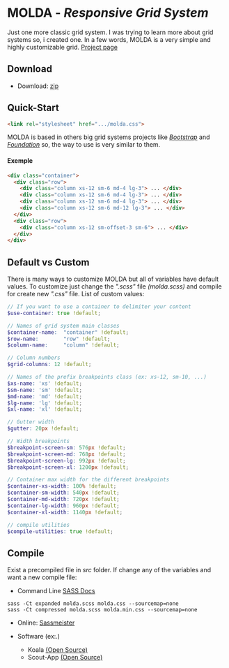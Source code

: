 # MOLDA - *Responsive Grid System*

Just one more classic grid system. 
I was trying to learn more about grid systems so, i created one.
In a few words, MOLDA is a very simple and highly customizable grid.
[Project page](https://github.com/filipedaniel/MOLDA-Responsive-Grid-System)

## Download
 - Download: [zip](https://github.com/filipedaniel/MOLDA-Responsive-Grid-System/archive/master.zip)

## Quick-Start
``` html
<link rel="stylesheet" href=".../molda.css">
```
MOLDA is based in others big grid systems projects like [*Bootstrap*](http://getbootstrap.com/) and [*Foundation*](http://foundation.zurb.com/) so, the way to use is very similar to them.

#### Exemple
```html
<div class="container">
  <div class="row">
    <div class="column xs-12 sm-6 md-4 lg-3"> ... </div>
    <div class="column xs-12 sm-6 md-4 lg-3"> ... </div>
    <div class="column xs-12 sm-6 md-4 lg-3"> ... </div>
    <div class="column xs-12 sm-6 md-12 lg-3"> ... </div>
  </div>
  <div class="row">
    <div class="column xs-12 sm-offset-3 sm-6"> ... </div>
  </div>
</div>
```
## Default vs Custom

There is many ways to customize MOLDA but all of variables have default values.
To customize just change the *".scss"* file *(molda.scss)* and compile for create new *".css"* file.
List of custom values:

```scss
// If you want to use a container to delimiter your content
$use-container: true !default;

// Names of grid system main classes
$container-name:  "container" !default;
$row-name:        "row" !default;
$column-name:     "column" !default;

// Column numbers
$grid-columns: 12 !default;

// Names of the prefix breakpoints class (ex: xs-12, sm-10, ...)
$xs-name: 'xs' !default;
$sm-name: 'sm' !default;
$md-name: 'md' !default;
$lg-name: 'lg' !default;
$xl-name: 'xl' !default;

// Gutter width
$gutter: 20px !default;

// Width breakpoints
$breakpoint-screen-sm: 576px !default;
$breakpoint-screen-md: 768px !default;
$breakpoint-screen-lg: 992px !default;
$breakpoint-screen-xl: 1200px !default;

// Container max width for the different breakpoints
$container-xs-width: 100% !default;
$container-sm-width: 540px !default;
$container-md-width: 720px !default;
$container-lg-width: 960px !default;
$container-xl-width: 1140px !default;

// compile utilities
$compile-utilities: true !default;
```
##  Compile
Exist a precompiled file in *src* folder. If change any of the variables and want a new compile file:

 - Command Line [SASS Docs](http://sass-lang.com/install)
```
sass -Ct expanded molda.scss molda.css --sourcemap=none
sass -Ct compressed molda.scss molda.min.css --sourcemap=none
```
 - Online:  [Sassmeister](http://www.sassmeister.com/)

 - Software (ex:.)
     - Koala [(Open Source)](http://koala-app.com/)
     - Scout-App [(Open Source)](https://mhs.github.io/scout-app/)
